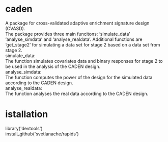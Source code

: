 # caden
 
A package for cross-validated adaptive enrichment signature design (CVASD).<br/>
The package provides three main funcitons:
‘simulate_data’ ‘analyse_simdata’ and ‘analyse_realdata’.
Additional functions are ‘get_stage2’ for simulating a data set for stage 2 based on a data set from stage 2. <br/>
simulate_data:<br/>
     The function simulates covariates data and binary responses for stage 2 to be
     used in the analysis of the CADEN design.<br/>
analyse_simdata:<br/>
     The function computes the power of the design for the simulated
     data according to the CADEN design.<br/>
analyse_realdata:<br/>
     The function analyses the real data according to the CADEN design.<br/>

# istallation
library('devtools')<br/>
install_github('svetlanache/rapids')
